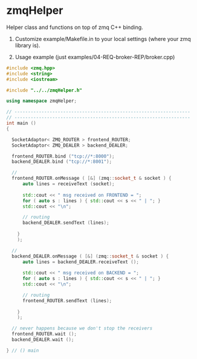 zmqHelper
=========

Helper class and functions on top of zmq C++ binding.

1. Customize example/Makefile.in to your local settings (where your zmq library is).

2. Usage example (just examples/04-REQ-broker-REP/broker.cpp)

```cpp
#include <zmq.hpp>
#include <string>
#include <iostream>

#include "../../zmqHelper.h"

using namespace zmqHelper;

// -----------------------------------------------------------------
// -----------------------------------------------------------------
int main ()
{

  SocketAdaptor< ZMQ_ROUTER > frontend_ROUTER;
  SocketAdaptor< ZMQ_DEALER > backend_DEALER;

  frontend_ROUTER.bind ("tcp://*:8000");
  backend_DEALER.bind ("tcp://*:8001");

  // 
  frontend_ROUTER.onMessage ( [&] (zmq::socket_t & socket ) {
	  auto lines = receiveText (socket);
	  
	  std::cout << " msg received on FRONTEND = "; 
	  for ( auto s : lines ) { std::cout << s << " | "; }
	  std::cout << "\n";

	  // routing
	  backend_DEALER.sendText (lines);
	 
	}
	);

  // 
  backend_DEALER.onMessage ( [&] (zmq::socket_t & socket ) {
	  auto lines = backend_DEALER.receiveText ();
	  
	  std::cout << " msg received on BACKEND = "; 
	  for ( auto s : lines ) { std::cout << s << " | "; }
	  std::cout << "\n";

	  // routing
	  frontend_ROUTER.sendText (lines);
	 
	}
	);

  // never happens because we don't stop the receivers
  frontend_ROUTER.wait ();
  backend_DEALER.wait ();

} // () main
```

